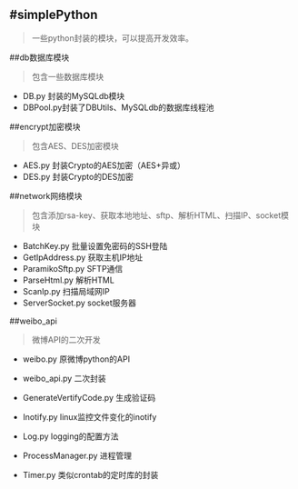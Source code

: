 #simplePython
---
>一些python封装的模块，可以提高开发效率。

##db数据库模块
>包含一些数据库模块

* DB.py 封装的MySQLdb模块
* DBPool.py封装了DBUtils、MySQLdb的数据库线程池

##encrypt加密模块
>包含AES、DES加密模块

* AES.py 封装Crypto的AES加密（AES+异或）
* DES.py 封装Crypto的DES加密

##network网络模块
>包含添加rsa-key、获取本地地址、sftp、解析HTML、扫描IP、socket模块

* BatchKey.py 批量设置免密码的SSH登陆
* GetIpAddress.py 获取主机IP地址
* ParamikoSftp.py SFTP通信
* ParseHtml.py 解析HTML
* ScanIp.py 扫描局域网IP
* ServerSocket.py socket服务器

##weibo_api
>微博API的二次开发

* weibo.py 原微博python的API
* weibo_api.py 二次封装

* GenerateVertifyCode.py 生成验证码
* Inotify.py linux监控文件变化的inotify
* Log.py logging的配置方法
* ProcessManager.py 进程管理
* Timer.py 类似crontab的定时库的封装

